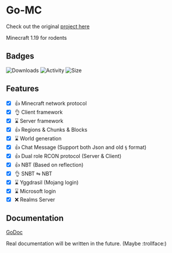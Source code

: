 # Go-MC

Check out the original [project here](https://github.com/Tnze/go-mc)

Minecraft 1.19 for rodents

## Badges
![Downloads](https://img.shields.io/github/downloads/Edouard127/go-mc/total)
![Activity](https://img.shields.io/github/commit-activity/w/Edouard127/go-mc)
![Size](https://img.shields.io/github/languages/code-size/Edouard127/go-mc)

## Features

- [x] 👍 Minecraft network protocol
- [x] 👌 Client framework
- [x] ⌛ Server framework
- [x] 👍 Regions & Chunks & Blocks
- [x] ⌛ World generation
- [x] 👍 Chat Message (Support both Json and old `§` format)
- [x] 👍 Dual role RCON protocol (Server & Client)
- [x] 👍 NBT (Based on reflection)
- [x] 👌 SNBT ⇋ NBT
- [x] ⌛ Yggdrasil (Mojang login)
- [x] ⌛ Microsoft login
- [x] ❌ Realms Server

## Documentation

[GoDoc](https://pkg.go.dev/github.com/Edouard127/go-mc?tab=doc)

Real documentation will be written in the future. (Maybe :trollface:)
